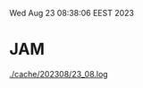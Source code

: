 Wed Aug 23 08:38:06 EEST 2023
# JAM
<a href='./cache/202308/23_08.log'>./cache/202308/23_08.log</a>

